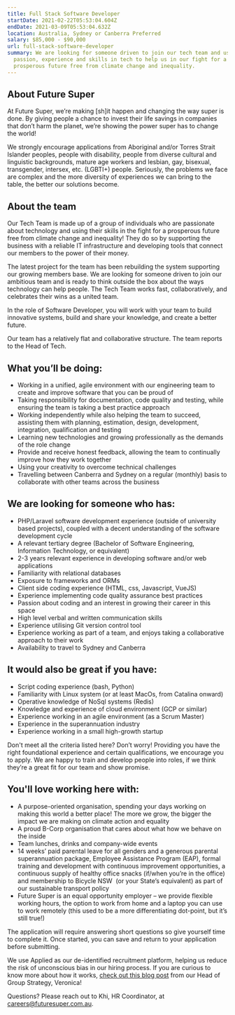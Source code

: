 ```yaml
---
title: Full Stack Software Developer
startDate: 2021-02-22T05:53:04.604Z
endDate: 2021-03-09T05:53:04.632Z
location: Australia, Sydney or Canberra Preferred
salary: $85,000 - $90,000
url: full-stack-software-developer
summary: We are looking for someone driven to join our tech team and use their
  passion, experience and skills in tech to help us in our fight for a
  prosperous future free from climate change and inequality.
---
```

## About Future Super

At Future Super, we’re making \[sh]it happen and changing the way super is done. By giving people a chance to invest their life savings in companies that don’t harm the planet, we’re showing the power super has to change the world!

We strongly encourage applications from Aboriginal and/or Torres Strait Islander peoples, people with disability, people from diverse cultural and linguistic backgrounds, mature age workers and lesbian, gay, bisexual, transgender, intersex, etc. (LGBTI+) people. Seriously, the problems we face are complex and the more diversity of experiences we can bring to the table, the better our solutions become.

## About the team

Our Tech Team is made up of a group of individuals who are passionate about technology and using their skills in the fight for a prosperous future free from climate change and inequality! They do so by supporting the business with a reliable IT infrastructure and developing tools that connect our members to the power of their money.  

The latest project for the team has been rebuilding the system supporting our growing members base. We are looking for someone driven to join our ambitious team and is ready to think outside the box about the ways technology can help people. The Tech Team works fast, collaboratively, and celebrates their wins as a united team.

In the role of Software Developer, you will work with your team to build innovative systems, build and share your knowledge, and create a better future.

Our team has a relatively flat and collaborative structure. The team reports to the Head of Tech.

## What you’ll be doing:

* Working in a unified, agile environment with our engineering team to create and improve software that you can be proud of
* Taking responsibility for documentation, code quality and testing, while ensuring the team is taking a best practice approach
* Working independently while also helping the team to succeed, assisting them with planning, estimation, design, development, integration, qualification and testing
* Learning new technologies and growing professionally as the demands of the role change
* Provide and receive honest feedback, allowing the team to continually improve how they work together
* Using your creativity to overcome technical challenges
* Travelling between Canberra and Sydney on a regular (monthly) basis to collaborate with other teams across the business

## We are looking for someone who has:

* PHP/Laravel software development experience (outside of university based projects), coupled with a decent understanding of the software development cycle
* A relevant tertiary degree (Bachelor of Software Engineering, Information Technology, or equivalent)
* 2-3 years relevant experience in developing software and/or web applications
* Familiarity with relational databases
* Exposure to frameworks and ORMs
* Client side coding experience (HTML, css, Javascript, VueJS)
* Experience implementing code quality assurance best practices
* Passion about coding and an interest in growing their career in this space
* High level verbal and written communication skills
* Experience utilising Git version control tool
* Experience working as part of a team, and enjoys taking a collaborative approach to their work
* Availability to travel to Sydney and Canberra

## It would also be great if you have:

* Script coding experience (bash, Python)
* Familiarity with Linux system (or at least MacOs, from Catalina onward)
* Operative knowledge of NoSql systems (Redis)
* Knowledge and experience of cloud environment (GCP or similar)  
* Experience working in an agile environment (as a Scrum Master)
* Experience in the superannuation industry
* Experience working in a small high-growth startup

Don't meet all the criteria listed here? Don’t worry! Providing you have the right foundational experience and certain qualifications, we encourage you to apply. We are happy to train and develop people into roles, if we think they’re a great fit for our team and show promise.

## You'll love working here with:

* A purpose-oriented organisation, spending your days working on making this world a better place! The more we grow, the bigger the impact we are making on climate action and equality
* A proud B-Corp organisation that cares about what how we behave on the inside
* Team lunches, drinks and company-wide events
* 14 weeks’ paid parental leave for all genders and a generous parental superannuation package, Employee Assistance Program (EAP), formal training and development with continuous improvement opportunities, a continuous supply of healthy office snacks (if/when you’re in the office) and membership to Bicycle NSW  (or your State’s equivalent) as part of our sustainable transport policy
* Future Super is an equal opportunity employer – we provide flexible working hours, the option to work from home and a laptop you can use to work remotely (this used to be a more differentiating dot-point, but it’s still true!)

The application will require answering short questions so give yourself time to complete it. Once started, you can save and return to your application before submitting.

We use Applied as our de-identified recruitment platform, helping us reduce the risk of unconscious bias in our hiring process. If you are curious to know more about how it works, [check out this blog post](https://www.linkedin.com/pulse/how-de-identified-recruitment-improving-diversity-our-veronica/?trackingId=0MnwcX%2BBRQSOTl0oogaIbA%3D%3D) from our Head of Group Strategy, Veronica!

Questions? Please reach out to Khi, HR Coordinator, at careers@futuresuper.com.au.

‍